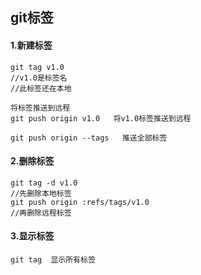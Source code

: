 ## git标签

#### 1.新建标签﻿

```
git tag v1.0
//v1.0是标签名
//此标签还在本地

将标签推送到远程
git push origin v1.0   将v1.0标签推送到远程

git push origin --tags   推送全部标签
```

#### 2.删除标签

```
git tag -d v1.0
//先删除本地标签
git push origin :refs/tags/v1.0
//再删除远程标签
```
#### 3.显示标签

```
git tag  显示所有标签
```

